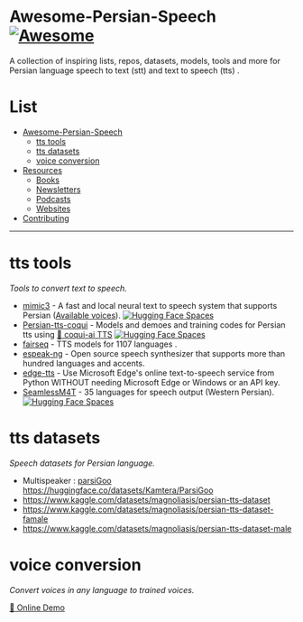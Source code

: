 # Awesome-Persian-Speech [![Awesome](https://cdn.statically.io/gh/karim23657/blogmaterials/main/assets/00.svg)](https://github.com/karim23657/awesome-Persian-Speech)
A collection of inspiring lists, repos, datasets, models, tools and more for Persian language speech to text (stt) and text to speech (tts) .

# List
- [Awesome-Persian-Speech](#awesome-persian-speech-)
    - [tts tools](#tts-tools)
    - [tts datasets](#tts-datasets)
    - [voice conversion](#voice-conversion)
- [Resources](#resources)
    - [Books](#books)
    - [Newsletters](#newsletters)
    - [Podcasts](#podcasts)
    - [Websites](#websites)
- [Contributing](#contributing)

---


# tts tools

*Tools to convert text to speech.*

* [mimic3](https://github.com/MycroftAI/mimic3) - A fast and local neural text to speech system that supports Persian ([Available voices](https://github.com/MycroftAI/mimic3-voices)). [![Hugging Face Spaces](https://cdn.statically.io/gh/karim23657/blogmaterials/main/assets/hf.svg)](https://huggingface.co/spaces/Kamtera/persian-tts-mimic3)
* [Persian-tts-coqui](https://github.com/karim23657/Persian-tts-coqui) - Models and demoes and training codes for Persian tts using [🐸 coqui-ai TTS](https://github.com/coqui-ai/TTS) [![Hugging Face Spaces](https://cdn.statically.io/gh/karim23657/blogmaterials/main/assets/hf.svg)](https://huggingface.co/spaces/Kamtera/Persian-tts-CoquiTTS)
* [fairseq](https://github.com/facebookresearch/fairseq/tree/main/examples/mms) - TTS models for 1107 languages . 
* [espeak-ng](https://github.com/espeak-ng/espeak-ng) - Open source speech synthesizer that supports more than hundred languages and accents. 
* [edge-tts](https://github.com/rany2/edge-tts) - Use Microsoft Edge's online text-to-speech service from Python WITHOUT needing Microsoft Edge or Windows or an API key.
* [SeamlessM4T](https://github.com/facebookresearch/seamless_communication) - 35 languages for speech output (Western Persian). [![Hugging Face Spaces](https://cdn.statically.io/gh/karim23657/blogmaterials/main/assets/hf.svg)](https://huggingface.co/spaces/facebook/seamless_m4t)



# tts datasets

*Speech datasets for Persian language.*

* Multispeaker : [parsiGoo](https://github.com/karim23657/parsiGoo) https://huggingface.co/datasets/Kamtera/ParsiGoo
* https://www.kaggle.com/datasets/magnoliasis/persian-tts-dataset
* https://www.kaggle.com/datasets/magnoliasis/persian-tts-dataset-famale
* https://www.kaggle.com/datasets/magnoliasis/persian-tts-dataset-male

# voice conversion

*Convert voices in any language to trained voices.*

[🤗 Online Demo](https://huggingface.co/spaces/litagin/rvc_okiba_TTS)
